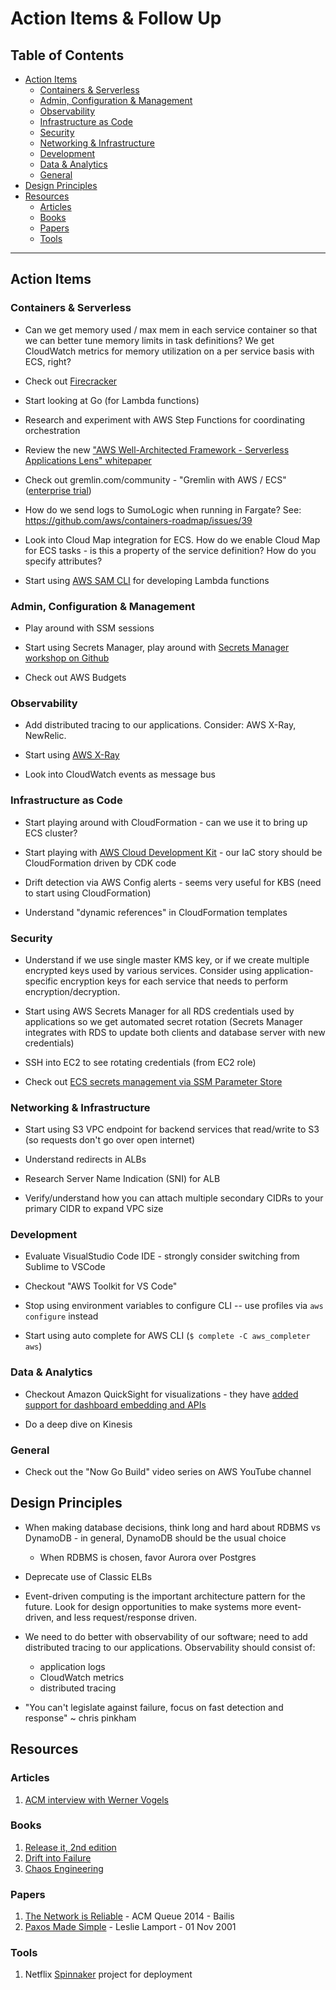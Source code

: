 # Action Items & Follow Up

## Table of Contents

<!-- MarkdownTOC depth=4 -->

- [Action Items](#action-items)
    - [Containers & Serverless](#containers--serverless)
    - [Admin, Configuration & Management](#admin-configuration--management)
    - [Observability](#observability)
    - [Infrastructure as Code](#infrastructure-as-code)
    - [Security](#security)
    - [Networking & Infrastructure](#networking--infrastructure)
    - [Development](#development)
    - [Data & Analytics](#data--analytics)
    - [General](#general)
- [Design Principles](#design-principles)
- [Resources](#resources)
    - [Articles](#articles)
    - [Books](#books)
    - [Papers](#papers)
    - [Tools](#tools)

<!-- /MarkdownTOC -->

---

## Action Items

### Containers & Serverless

* Can we get memory used / max mem in each service container so that we can better tune memory limits in task definitions? We get CloudWatch metrics for memory utilization on a per service basis with ECS, right?

* Check out [Firecracker](https://aws.amazon.com/blogs/opensource/firecracker-open-source-secure-fast-microvm-serverless/)

* Start looking at Go (for Lambda functions)

* Research and experiment with AWS Step Functions for coordinating orchestration

* Review the new ["AWS Well-Architected Framework - Serverless Applications Lens" whitepaper](https://d1.awsstatic.com/whitepapers/architecture/AWS-Serverless-Applications-Lens.pdf)

* Check out gremlin.com/community - "Gremlin with AWS / ECS" ([enterprise trial](gremlin.com/break-containers))

* How do we send logs to SumoLogic when running in Fargate? See: https://github.com/aws/containers-roadmap/issues/39

* Look into Cloud Map integration for ECS. How do we enable Cloud Map for ECS tasks - is this a property of the service definition? How do you specify attributes?

* Start using [AWS SAM CLI](https://github.com/awslabs/aws-sam-cli) for developing Lambda functions


### Admin, Configuration & Management

* Play around with SSM sessions

* Start using Secrets Manager, play around with [Secrets Manager workshop on Github](https://github.com/aws-samples/aws-secretsmgr-workshop)

* Check out AWS Budgets


### Observability

* Add distributed tracing to our applications. Consider: AWS X-Ray, NewRelic.

* Start using [AWS X-Ray](https://aws.amazon.com/xray/)

* Look into CloudWatch events as message bus


### Infrastructure as Code

* Start playing around with CloudFormation - can we use it to bring up ECS cluster?

* Start playing with [AWS Cloud Development Kit](https://github.com/awslabs/aws-cdk) - our IaC story should be CloudFormation driven by CDK code

* Drift detection via AWS Config alerts - seems very useful for KBS (need to start using CloudFormation)

* Understand "dynamic references" in CloudFormation templates


### Security

* Understand if we use single master KMS key, or if we create multiple encrypted keys used by various services.  Consider using application-specific encryption keys for each service that needs to perform encryption/decryption.

* Start using AWS Secrets Manager for all RDS credentials used by applications so we get automated secret rotation (Secrets Manager integrates with RDS to update both clients and database server with new credentials)

* SSH into EC2 to see rotating credentials (from EC2 role)

* Check out [ECS secrets management via SSM Parameter Store](https://docs.aws.amazon.com/AmazonECS/latest/developerguide/specifying-sensitive-data.html)


### Networking & Infrastructure

* Start using S3 VPC endpoint for backend services that read/write to S3 (so requests don't go over open internet)

* Understand redirects in ALBs

* Research Server Name Indication (SNI) for ALB

* Verify/understand how you can attach multiple secondary CIDRs to your primary CIDR to expand VPC size


### Development

* Evaluate VisualStudio Code IDE - strongly consider switching from Sublime to VSCode

* Checkout "AWS Toolkit for VS Code"

* Stop using environment variables to configure CLI -- use profiles via `aws configure` instead

* Start using auto complete for AWS CLI (`$ complete -C aws_completer aws`)


### Data & Analytics

* Checkout Amazon QuickSight for visualizations - they have [added support for dashboard embedding and APIs](https://aws.amazon.com/about-aws/whats-new/2018/11/amazon-quickSight-adds-support-for-dashboard-embedding-and-APIs)

* Do a deep dive on Kinesis


### General

* Check out the "Now Go Build" video series on AWS YouTube channel


## Design Principles

* When making database decisions, think long and hard about RDBMS vs DynamoDB - in general, DynamoDB should be the usual choice
    * When RDBMS is chosen, favor Aurora over Postgres

* Deprecate use of Classic ELBs

* Event-driven computing is the important architecture pattern for the future. Look for design opportunities to make systems more event-driven, and less request/response driven.

* We need to do better with observability of our software; need to add distributed tracing to our applications. Observability should consist of:
    - application logs
    - CloudWatch metrics
    - distributed tracing

* "You can't legislate against failure, focus on fast detection and response" ~ chris pinkham


## Resources

### Articles
1. [ACM interview with Werner Vogels](https://queue.acm.org/detail.cfm?id=1142065)

### Books
1. [Release it, 2nd edition](https://pragprog.com/book/mnee2/release-it-second-edition)
2. [Drift into Failure](https://www.amazon.com/Drift-into-Failure-Components-Understanding-ebook/dp/B009KOKXKY)
3. [Chaos Engineering](https://www.oreilly.com/library/view/chaos-engineering/9781491988459/)

### Papers
1. [The Network is Reliable](https://queue.acm.org/detail.cfm?id=2655736) - ACM Queue 2014 - Bailis
2. [Paxos Made Simple](https://www.microsoft.com/en-us/research/publication/paxos-made-simple/) - Leslie Lamport - 01 Nov 2001

### Tools
1. Netflix [Spinnaker](https://www.spinnaker.io/) project for deployment
